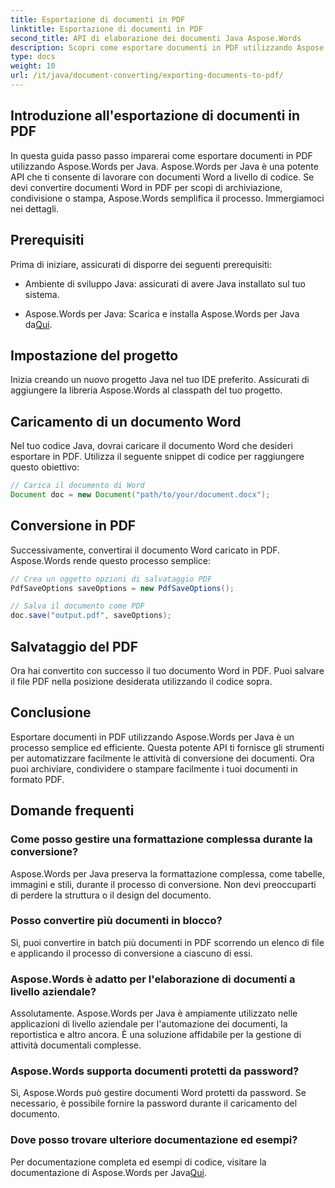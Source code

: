```yaml
---
title: Esportazione di documenti in PDF
linktitle: Esportazione di documenti in PDF
second_title: API di elaborazione dei documenti Java Aspose.Words
description: Scopri come esportare documenti in PDF utilizzando Aspose.Words per Java. Questa guida passo passo semplifica il processo per una conversione fluida dei documenti.
type: docs
weight: 10
url: /it/java/document-converting/exporting-documents-to-pdf/
---
```


## Introduzione all'esportazione di documenti in PDF

In questa guida passo passo imparerai come esportare documenti in PDF utilizzando Aspose.Words per Java. Aspose.Words per Java è una potente API che ti consente di lavorare con documenti Word a livello di codice. Se devi convertire documenti Word in PDF per scopi di archiviazione, condivisione o stampa, Aspose.Words semplifica il processo. Immergiamoci nei dettagli.

## Prerequisiti

Prima di iniziare, assicurati di disporre dei seguenti prerequisiti:

- Ambiente di sviluppo Java: assicurati di avere Java installato sul tuo sistema.

-  Aspose.Words per Java: Scarica e installa Aspose.Words per Java da[Qui](https://releases.aspose.com/words/java/).

## Impostazione del progetto

Inizia creando un nuovo progetto Java nel tuo IDE preferito. Assicurati di aggiungere la libreria Aspose.Words al classpath del tuo progetto.

## Caricamento di un documento Word

Nel tuo codice Java, dovrai caricare il documento Word che desideri esportare in PDF. Utilizza il seguente snippet di codice per raggiungere questo obiettivo:

```java
// Carica il documento di Word
Document doc = new Document("path/to/your/document.docx");
```

## Conversione in PDF

Successivamente, convertirai il documento Word caricato in PDF. Aspose.Words rende questo processo semplice:

```java
// Crea un oggetto opzioni di salvataggio PDF
PdfSaveOptions saveOptions = new PdfSaveOptions();

// Salva il documento come PDF
doc.save("output.pdf", saveOptions);
```

## Salvataggio del PDF

Ora hai convertito con successo il tuo documento Word in PDF. Puoi salvare il file PDF nella posizione desiderata utilizzando il codice sopra.

## Conclusione

Esportare documenti in PDF utilizzando Aspose.Words per Java è un processo semplice ed efficiente. Questa potente API ti fornisce gli strumenti per automatizzare facilmente le attività di conversione dei documenti. Ora puoi archiviare, condividere o stampare facilmente i tuoi documenti in formato PDF.

## Domande frequenti

### Come posso gestire una formattazione complessa durante la conversione?

Aspose.Words per Java preserva la formattazione complessa, come tabelle, immagini e stili, durante il processo di conversione. Non devi preoccuparti di perdere la struttura o il design del documento.

### Posso convertire più documenti in blocco?

Sì, puoi convertire in batch più documenti in PDF scorrendo un elenco di file e applicando il processo di conversione a ciascuno di essi.

### Aspose.Words è adatto per l'elaborazione di documenti a livello aziendale?

Assolutamente. Aspose.Words per Java è ampiamente utilizzato nelle applicazioni di livello aziendale per l'automazione dei documenti, la reportistica e altro ancora. È una soluzione affidabile per la gestione di attività documentali complesse.

### Aspose.Words supporta documenti protetti da password?

Sì, Aspose.Words può gestire documenti Word protetti da password. Se necessario, è possibile fornire la password durante il caricamento del documento.

### Dove posso trovare ulteriore documentazione ed esempi?

 Per documentazione completa ed esempi di codice, visitare la documentazione di Aspose.Words per Java[Qui](https://reference.aspose.com/words/java/).